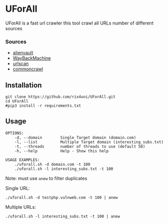 # UForAll

UForAll is a fast url crawler this tool crawl all URLs number of different sources
### Sources 
- [alienvault](https://otx.alienvault.com)
- [WayBackMachine](http://web.archive.org)
- [urlscan](https://urlscan.io)
- [commoncrawl](https://index.commoncrawl.org/)

## Installation
```
git clone https://github.com/rix4uni/UForAll.git
cd UForAll
#pip3 install -r requirements.txt
```

## Usage
```
OPTIONS:
	-d, --domain        Single Target domain (domain.com)
	-l, --list          Multiple Target domain (interesting_subs.txt)
	-t, --threads       number of threads to use (default 50)
	-h, --help          Help - Show this help

USAGE EXAMPLES:
    ./uforall.sh -d domain.com -t 100
    ./uforall.sh -l interesting_subs.txt -t 100
```

Note: must use `anew` to filter duplicates

Single URL:
```
./uforall.sh -d testphp.vulnweb.com -t 100 | anew
```

Multiple URLs:
```
./uforall.sh -l interesting_subs.txt -t 100 | anew
```